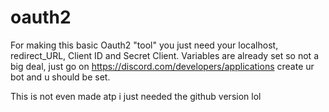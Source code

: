 # oauth2

For making this basic Oauth2 "tool" you just need your localhost, redirect_URL, Client ID and Secret Client.
Variables are already set so not a big deal, just go on https://discord.com/developers/applications create ur bot and u should be set.

This is not even made atp i just needed the github version lol
